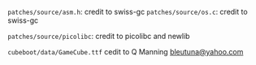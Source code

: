 `patches/source/asm.h`: credit to swiss-gc
`patches/source/os.c`: credit to swiss-gc

`patches/source/picolibc`: credit to picolibc and newlib

`cubeboot/data/GameCube.ttf` cedit to Q Manning <bleutuna@yahoo.com>
